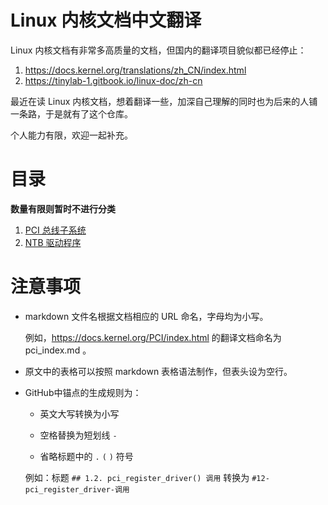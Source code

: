 # Linux 内核文档中文翻译

Linux 内核文档有非常多高质量的文档，但国内的翻译项目貌似都已经停止：

1. https://docs.kernel.org/translations/zh_CN/index.html
2. https://tinylab-1.gitbook.io/linux-doc/zh-cn

最近在读 Linux 内核文档，想着翻译一些，加深自己理解的同时也为后来的人铺一条路，于是就有了这个仓库。

个人能力有限，欢迎一起补充。

# 目录

**数量有限则暂时不进行分类**

1. [PCI 总线子系统](pci_index.md)
1. [NTB 驱动程序](driver-api_ntb.md)

# 注意事项

- markdown 文件名根据文档相应的 URL 命名，字母均为小写。

  例如，https://docs.kernel.org/PCI/index.html 的翻译文档命名为 pci_index.md 。

- 原文中的表格可以按照 markdown 表格语法制作，但表头设为空行。

- GitHub中锚点的生成规则为：

  - 英文大写转换为小写

  - 空格替换为短划线 `-`
  - 省略标题中的 `.`  `(`   `)` 符号

  例如：标题 `## 1.2. pci_register_driver() 调用` 转换为 `#12-pci_register_driver-调用`
